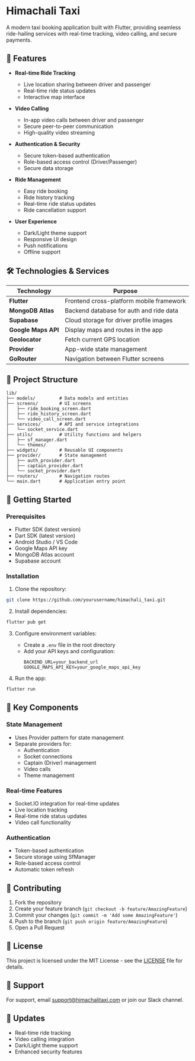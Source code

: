 # Himachali Taxi

A modern taxi booking application built with Flutter, providing seamless ride-hailing services with real-time tracking, video calling, and secure payments.

## 🚀 Features

- **Real-time Ride Tracking**
  - Live location sharing between driver and passenger
  - Real-time ride status updates
  - Interactive map interface

- **Video Calling**
  - In-app video calls between driver and passenger
  - Secure peer-to-peer communication
  - High-quality video streaming

- **Authentication & Security**
  - Secure token-based authentication
  - Role-based access control (Driver/Passenger)
  - Secure data storage

- **Ride Management**
  - Easy ride booking
  - Ride history tracking
  - Real-time ride status updates
  - Ride cancellation support

- **User Experience**
  - Dark/Light theme support
  - Responsive UI design
  - Push notifications
  - Offline support

## 🛠 Technologies & Services

| Technology        | Purpose                                     |
|------------------|---------------------------------------------|
| **Flutter**       | Frontend cross-platform mobile framework    |
| **MongoDB Atlas** | Backend database for auth and ride data     |
| **Supabase**      | Cloud storage for driver profile images     |
| **Google Maps API** | Display maps and routes in the app       |
| **Geolocator**    | Fetch current GPS location                  |
| **Provider**      | App-wide state management                   |
| **GoRouter**      | Navigation between Flutter screens          |

## 📱 Project Structure

```
lib/
├── models/         # Data models and entities
├── screens/        # UI screens
│   ├── ride_booking_screen.dart
│   ├── ride_history_screen.dart
│   └── video_call_screen.dart
├── services/       # API and service integrations
│   └── socket_service.dart
├── utils/          # Utility functions and helpers
│   ├── sf_manager.dart
│   └── themes/
├── widgets/        # Reusable UI components
├── provider/       # State management
│   ├── auth_provider.dart
│   ├── captain_provider.dart
│   └── socket_provider.dart
├── routers/        # Navigation routes
└── main.dart       # Application entry point
```

## 🚀 Getting Started

### Prerequisites

- Flutter SDK (latest version)
- Dart SDK (latest version)
- Android Studio / VS Code
- Google Maps API key
- MongoDB Atlas account
- Supabase account

### Installation

1. Clone the repository:
```bash
git clone https://github.com/yourusername/himachali_taxi.git
```

2. Install dependencies:
```bash
flutter pub get
```

3. Configure environment variables:
   - Create a `.env` file in the root directory
   - Add your API keys and configuration:
     ```
     BACKEND_URL=your_backend_url
     GOOGLE_MAPS_API_KEY=your_google_maps_api_key
     ```

4. Run the app:
```bash
flutter run
```

## 🔧 Key Components

### State Management
- Uses Provider pattern for state management
- Separate providers for:
  - Authentication
  - Socket connections
  - Captain (Driver) management
  - Video calls
  - Theme management

### Real-time Features
- Socket.IO integration for real-time updates
- Live location tracking
- Real-time ride status updates
- Video call functionality

### Authentication
- Token-based authentication
- Secure storage using SfManager
- Role-based access control
- Automatic token refresh

## 🤝 Contributing

1. Fork the repository
2. Create your feature branch (`git checkout -b feature/AmazingFeature`)
3. Commit your changes (`git commit -m 'Add some AmazingFeature'`)
4. Push to the branch (`git push origin feature/AmazingFeature`)
5. Open a Pull Request

## 📄 License

This project is licensed under the MIT License - see the [LICENSE](LICENSE) file for details.

## 💬 Support

For support, email support@himachalitaxi.com or join our Slack channel.

## 🔄 Updates

- Real-time ride tracking
- Video calling integration
- Dark/Light theme support
- Enhanced security features

